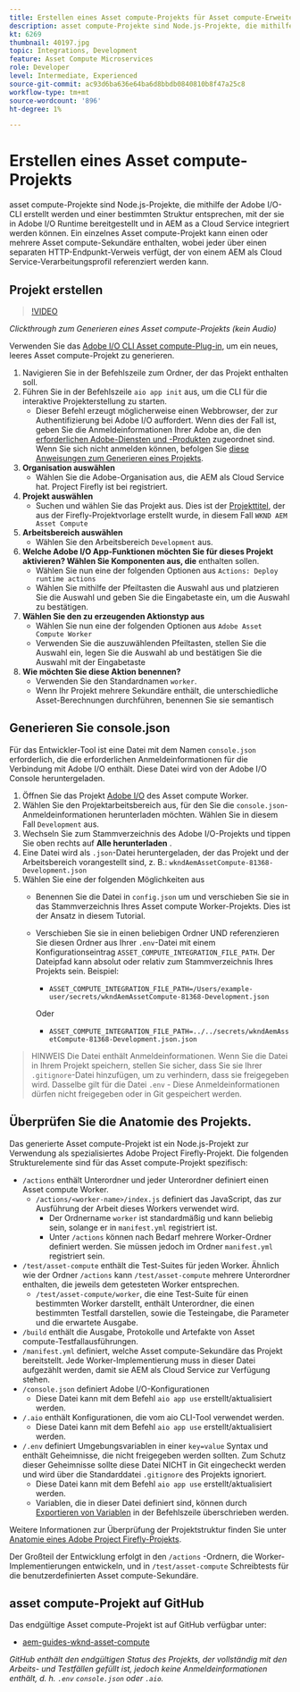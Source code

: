 ```yaml
---
title: Erstellen eines Asset compute-Projekts für Asset compute-Erweiterbarkeit
description: asset compute-Projekte sind Node.js-Projekte, die mithilfe der Adobe I/O-CLI erstellt werden und eine bestimmte Struktur aufweisen, mit der sie in Adobe I/O Runtime bereitgestellt und in AEM as a Cloud Service integriert werden können.
kt: 6269
thumbnail: 40197.jpg
topic: Integrations, Development
feature: Asset Compute Microservices
role: Developer
level: Intermediate, Experienced
source-git-commit: ac93d6ba636e64ba6d8bbdb0840810b8f47a25c8
workflow-type: tm+mt
source-wordcount: '896'
ht-degree: 1%

---
```



# Erstellen eines Asset compute-Projekts

asset compute-Projekte sind Node.js-Projekte, die mithilfe der Adobe I/O-CLI erstellt werden und einer bestimmten Struktur entsprechen, mit der sie in Adobe I/O Runtime bereitgestellt und in AEM as a Cloud Service integriert werden können. Ein einzelnes Asset compute-Projekt kann einen oder mehrere Asset compute-Sekundäre enthalten, wobei jeder über einen separaten HTTP-Endpunkt-Verweis verfügt, der von einem AEM als Cloud Service-Verarbeitungsprofil referenziert werden kann.

## Projekt erstellen

>[!VIDEO](https://video.tv.adobe.com/v/40197/?quality=12&learn=on)

_Clickthrough zum Generieren eines Asset compute-Projekts (kein Audio)_

Verwenden Sie das [Adobe I/O CLI Asset compute-Plug-in](../set-up/development-environment.md#aio-cli), um ein neues, leeres Asset compute-Projekt zu generieren.

1. Navigieren Sie in der Befehlszeile zum Ordner, der das Projekt enthalten soll.
1. Führen Sie in der Befehlszeile `aio app init` aus, um die CLI für die interaktive Projekterstellung zu starten.
   + Dieser Befehl erzeugt möglicherweise einen Webbrowser, der zur Authentifizierung bei Adobe I/O auffordert. Wenn dies der Fall ist, geben Sie die Anmeldeinformationen Ihrer Adobe an, die den [erforderlichen Adobe-Diensten und -Produkten](../set-up/accounts-and-services.md) zugeordnet sind. Wenn Sie sich nicht anmelden können, befolgen Sie [diese Anweisungen zum Generieren eines Projekts](https://www.adobe.io/project-firefly/docs/getting_started/first_app/#42-developer-is-not-logged-in-as-enterprise-organization-user).
1. __Organisation auswählen__
   + Wählen Sie die Adobe-Organisation aus, die AEM als Cloud Service hat. Project Firefly ist bei registriert.
1. __Projekt auswählen__
   + Suchen und wählen Sie das Projekt aus. Dies ist der [Projekttitel](../set-up/firefly.md), der aus der Firefly-Projektvorlage erstellt wurde, in diesem Fall `WKND AEM Asset Compute`
1. __Arbeitsbereich auswählen__
   + Wählen Sie den Arbeitsbereich `Development` aus.
1. __Welche Adobe I/O App-Funktionen möchten Sie für dieses Projekt aktivieren? Wählen Sie Komponenten aus, die__ enthalten sollen.
   + Wählen Sie nun eine der folgenden Optionen aus `Actions: Deploy runtime actions`
   + Wählen Sie mithilfe der Pfeiltasten die Auswahl aus und platzieren Sie die Auswahl und geben Sie die Eingabetaste ein, um die Auswahl zu bestätigen.
1. __Wählen Sie den zu erzeugenden Aktionstyp aus__
   + Wählen Sie nun eine der folgenden Optionen aus `Adobe Asset Compute Worker`
   + Verwenden Sie die auszuwählenden Pfeiltasten, stellen Sie die Auswahl ein, legen Sie die Auswahl ab und bestätigen Sie die Auswahl mit der Eingabetaste
1. __Wie möchten Sie diese Aktion benennen?__
   + Verwenden Sie den Standardnamen `worker`.
   + Wenn Ihr Projekt mehrere Sekundäre enthält, die unterschiedliche Asset-Berechnungen durchführen, benennen Sie sie semantisch

## Generieren Sie console.json

Für das Entwickler-Tool ist eine Datei mit dem Namen `console.json` erforderlich, die die erforderlichen Anmeldeinformationen für die Verbindung mit Adobe I/O enthält. Diese Datei wird von der Adobe I/O Console heruntergeladen.

1. Öffnen Sie das Projekt [Adobe I/O](https://console.adobe.io) des Asset compute Worker.
1. Wählen Sie den Projektarbeitsbereich aus, für den Sie die `console.json`-Anmeldeinformationen herunterladen möchten. Wählen Sie in diesem Fall `Development` aus.
1. Wechseln Sie zum Stammverzeichnis des Adobe I/O-Projekts und tippen Sie oben rechts auf __Alle herunterladen__ .
1. Eine Datei wird als `.json`-Datei heruntergeladen, der das Projekt und der Arbeitsbereich vorangestellt sind, z. B.: `wkndAemAssetCompute-81368-Development.json`
1. Wählen Sie eine der folgenden Möglichkeiten aus
   + Benennen Sie die Datei in `config.json` um und verschieben Sie sie in das Stammverzeichnis Ihres Asset compute Worker-Projekts. Dies ist der Ansatz in diesem Tutorial.
   + Verschieben Sie sie in einen beliebigen Ordner UND referenzieren Sie diesen Ordner aus Ihrer `.env`-Datei mit einem Konfigurationseintrag `ASSET_COMPUTE_INTEGRATION_FILE_PATH`. Der Dateipfad kann absolut oder relativ zum Stammverzeichnis Ihres Projekts sein. Beispiel:
      + `ASSET_COMPUTE_INTEGRATION_FILE_PATH=/Users/example-user/secrets/wkndAemAssetCompute-81368-Development.json`

      Oder
      + `ASSET_COMPUTE_INTEGRATION_FILE_PATH=../../secrets/wkndAemAssetCompute-81368-Development.json.json`


> HINWEIS
> Die Datei  enthält Anmeldeinformationen. Wenn Sie die Datei in Ihrem Projekt speichern, stellen Sie sicher, dass Sie sie Ihrer `.gitignore`-Datei hinzufügen, um zu verhindern, dass sie freigegeben wird. Dasselbe gilt für die Datei `.env` - Diese Anmeldeinformationen dürfen nicht freigegeben oder in Git gespeichert werden.

## Überprüfen Sie die Anatomie des Projekts.

Das generierte Asset compute-Projekt ist ein Node.js-Projekt zur Verwendung als spezialisiertes Adobe Project Firefly-Projekt. Die folgenden Strukturelemente sind für das Asset compute-Projekt spezifisch:

+ `/actions` enthält Unterordner und jeder Unterordner definiert einen Asset compute Worker.
   + `/actions/<worker-name>/index.js` definiert das JavaScript, das zur Ausführung der Arbeit dieses Workers verwendet wird.
      + Der Ordnername `worker` ist standardmäßig und kann beliebig sein, solange er in `manifest.yml` registriert ist.
      + Unter `/actions` können nach Bedarf mehrere Worker-Ordner definiert werden. Sie müssen jedoch im Ordner `manifest.yml` registriert sein.
+ `/test/asset-compute` enthält die Test-Suites für jeden Worker. Ähnlich wie der Ordner `/actions` kann `/test/asset-compute` mehrere Unterordner enthalten, die jeweils dem getesteten Worker entsprechen.
   + `/test/asset-compute/worker`, die eine Test-Suite für einen bestimmten Worker darstellt, enthält Unterordner, die einen bestimmten Testfall darstellen, sowie die Testeingabe, die Parameter und die erwartete Ausgabe.
+ `/build` enthält die Ausgabe, Protokolle und Artefakte von Asset compute-Testfallausführungen.
+ `/manifest.yml` definiert, welche Asset compute-Sekundäre das Projekt bereitstellt. Jede Worker-Implementierung muss in dieser Datei aufgezählt werden, damit sie AEM als Cloud Service zur Verfügung stehen.
+ `/console.json` definiert Adobe I/O-Konfigurationen
   + Diese Datei kann mit dem Befehl `aio app use` erstellt/aktualisiert werden.
+ `/.aio` enthält Konfigurationen, die vom aio CLI-Tool verwendet werden.
   + Diese Datei kann mit dem Befehl `aio app use` erstellt/aktualisiert werden.
+ `/.env` definiert Umgebungsvariablen in einer  `key=value` Syntax und enthält Geheimnisse, die nicht freigegeben werden sollten. Zum Schutz dieser Geheimnisse sollte diese Datei NICHT in Git eingecheckt werden und wird über die Standarddatei `.gitignore` des Projekts ignoriert.
   + Diese Datei kann mit dem Befehl `aio app use` erstellt/aktualisiert werden.
   + Variablen, die in dieser Datei definiert sind, können durch [Exportieren von Variablen](../deploy/runtime.md) in der Befehlszeile überschrieben werden.

Weitere Informationen zur Überprüfung der Projektstruktur finden Sie unter [Anatomie eines Adobe Project Firefly-Projekts](https://www.adobe.io/project-firefly/docs/guides/).

Der Großteil der Entwicklung erfolgt in den `/actions` -Ordnern, die Worker-Implementierungen entwickeln, und in `/test/asset-compute` Schreibtests für die benutzerdefinierten Asset compute-Sekundäre.

## asset compute-Projekt auf GitHub

Das endgültige Asset compute-Projekt ist auf GitHub verfügbar unter:

+ [aem-guides-wknd-asset-compute](https://github.com/adobe/aem-guides-wknd-asset-compute)

_GitHub enthält den endgültigen Status des Projekts, der vollständig mit den Arbeits- und Testfällen gefüllt ist, jedoch keine Anmeldeinformationen enthält, d. h.  `.env`  `console.json` oder  `.aio`._

